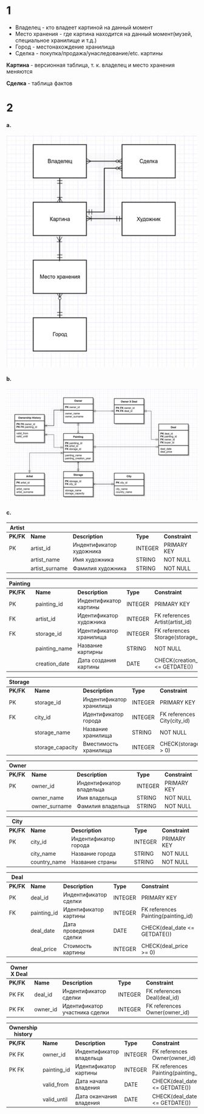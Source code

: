 # 1

- Владелец - кто владеет картиной на данный момент
- Место хранения - где картина находится на данный момент(музей, специальное хранилище и т.д.)
- Город - местонахождение хранилища
- Сделка - покупка/продажа/унаследование/etc. картины 

**Картина** - версионная таблица, т. к. владелец и место хранения меняются

**Сделка** - таблица фактов

# 2

#### a. 
![](2a.jpg)

#### b. 
![](2b_ver2.jpg)

#### c.
| **Artist** |                |                          |          |                |
|------------|----------------|--------------------------|----------|----------------|
| **PK/FK**  | **Name**       | **Description**          | **Type** | **Constraint** |
| PK         | artist_id      | Индентификатор художника | INTEGER  | PRIMARY KEY    |
|            | artist_name    | Имя художника            | STRING   | NOT NULL       |
|            | artist_surname | Фамилия художника        | STRING   | NOT NULL       |

| **Painting** |               |                         |          |                                   |
|--------------|---------------|-------------------------|----------|-----------------------------------|
| **PK/FK**    | **Name**      | **Description**         | **Type** | **Constraint**                    |
| PK           | painting_id   | Индентификатор картины  | INTEGER  | PRIMARY KEY                       |
| FK           | artist_id     | Идентификатор художника | INTEGER  | FK references Artist(artist_id)   |
| FK           | storage_id    | Идентификатор хранилища | INTEGER  | FK references Storage(storage_id) |
|              | painting_name | Название картирны       | STRING   | NOT NULL                          |
|              | creation_date | Дата создания картины   | DATE     | CHECK(creation_date <= GETDATE()) |

| **Storage** |                  |                          |          |                             |
|-------------|------------------|--------------------------|----------|-----------------------------|
| **PK/FK**   | **Name**         | **Description**          | **Type** | **Constraint**              |
| PK          | storage_id       | Индентификатор хранилища | INTEGER  | PRIMARY KEY                 |
| FK          | city_id          | Идентификатор города     | INTEGER  | FK references City(city_id) |
|             | storage_name     | Название хранилища       | STRING   | NOT NULL                    |
|             | storage_capacity | Вместимость хранилища    | INTEGER  | СHECK(storage_capacity > 0) |

| **Owner** |                |                          |          |                |
|------------|----------------|--------------------------|----------|----------------|
| **PK/FK**  | **Name**       | **Description**          | **Type** | **Constraint** |
| PK         | owner_id      | Индентификатор владельца | INTEGER  | PRIMARY KEY    |
|            | owner_name    | Имя владельца          | STRING   | NOT NULL       |
|            | owner_surname | Фамилия владельца       | STRING   | NOT NULL       |

| **City** |                |                          |          |                |
|------------|----------------|--------------------------|----------|----------------|
| **PK/FK**  | **Name**       | **Description**          | **Type** | **Constraint** |
| PK         | city_id      | Индентификатор города | INTEGER  | PRIMARY KEY    |
|            | city_name    | Название города           | STRING   | NOT NULL       |
|            | country_name | Название страны        | STRING   | NOT NULL       |

| **Deal**  |             |                        |          |                                     |
|-----------|-------------|------------------------|----------|-------------------------------------|
| **PK/FK** | **Name**    | **Description**        | **Type** | **Constraint**                      |
| PK        | deal_id     | Индентификатор сделки  | INTEGER  | PRIMARY KEY                         |
| FK        | painting_id | Идентификатор картины  | INTEGER  | FK references Painting(painting_id) |
|           | deal_date   | Дата проведения сделки | DATE     | CHECK(deal_date <= GETDATE())                         |
|           | deal_price  | Стоимость картины      | INTEGER  | СHECK(deal_price >= 0)              |

| **Owner X Deal**  |          |                         |          |                               |
|-----------|----------|-------------------------|----------|-------------------------------|
| **PK/FK** | **Name** | **Description**         | **Type** | **Constraint**                |
| PK FK     | deal_id  | Индентификатор сделки   | INTEGER  | FK references Deal(deal_id) |
| PK FK     | owner_id | Идентификатор участника сделки | INTEGER  | FK references Owner(owner_id) |

| **Ownership history** |             |                          |          |                                     |
|-----------------------|-------------|--------------------------|----------|-------------------------------------|
| **PK/FK**             | **Name**    | **Description**          | **Type** | **Constraint**                      |
| PK FK                 | owner_id    | Индентификатор владельца | INTEGER  | FK references Owner(owner_id)       |
| PK FK                 | painting_id | Идентификатор картины    | INTEGER  | FK references Painting(painting_id) |
|                       | valid_from  | Дата начала владения     | DATE     | CHECK(deal_date <= GETDATE()) |
|                       | valid_until | Дата оканчания владения  | DATE     |  CHECK(deal_date <= GETDATE())     |
